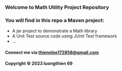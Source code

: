 ### Welcome to Math Utility Project Repository

### You will find in this repo a Maven project: 
* A jar project to demonstrate a Math library 
* A Unit Test source code using JUnit Test framework
* ...

#### Connect me via thiennlse172858@gmail.com

#### Copyright &#169; 2023 luongthien 69